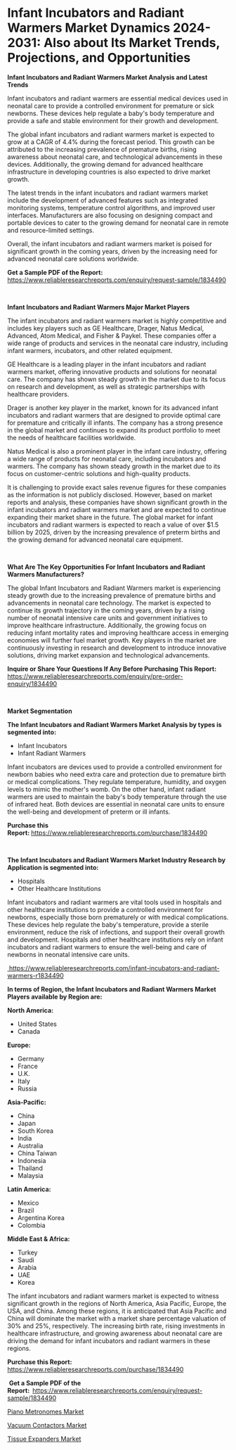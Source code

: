 <p><h1>Infant Incubators and Radiant Warmers Market Dynamics 2024-2031: Also about Its Market Trends, Projections, and Opportunities</h1></p><p><strong>Infant Incubators and Radiant Warmers Market Analysis and Latest Trends</strong></p>
<p><p>Infant incubators and radiant warmers are essential medical devices used in neonatal care to provide a controlled environment for premature or sick newborns. These devices help regulate a baby's body temperature and provide a safe and stable environment for their growth and development.</p><p>The global infant incubators and radiant warmers market is expected to grow at a CAGR of 4.4% during the forecast period. This growth can be attributed to the increasing prevalence of premature births, rising awareness about neonatal care, and technological advancements in these devices. Additionally, the growing demand for advanced healthcare infrastructure in developing countries is also expected to drive market growth.</p><p>The latest trends in the infant incubators and radiant warmers market include the development of advanced features such as integrated monitoring systems, temperature control algorithms, and improved user interfaces. Manufacturers are also focusing on designing compact and portable devices to cater to the growing demand for neonatal care in remote and resource-limited settings.</p><p>Overall, the infant incubators and radiant warmers market is poised for significant growth in the coming years, driven by the increasing need for advanced neonatal care solutions worldwide.</p></p>
<p><strong>Get a Sample PDF of the Report:&nbsp;</strong> <a href="https://www.reliableresearchreports.com/enquiry/request-sample/1834490">https://www.reliableresearchreports.com/enquiry/request-sample/1834490</a></p>
<p>&nbsp;</p>
<p><strong>Infant Incubators and Radiant Warmers Major Market Players</strong></p>
<p><p>The infant incubators and radiant warmers market is highly competitive and includes key players such as GE Healthcare, Drager, Natus Medical, Advanced, Atom Medical, and Fisher & Paykel. These companies offer a wide range of products and services in the neonatal care industry, including infant warmers, incubators, and other related equipment.</p><p>GE Healthcare is a leading player in the infant incubators and radiant warmers market, offering innovative products and solutions for neonatal care. The company has shown steady growth in the market due to its focus on research and development, as well as strategic partnerships with healthcare providers.</p><p>Drager is another key player in the market, known for its advanced infant incubators and radiant warmers that are designed to provide optimal care for premature and critically ill infants. The company has a strong presence in the global market and continues to expand its product portfolio to meet the needs of healthcare facilities worldwide.</p><p>Natus Medical is also a prominent player in the infant care industry, offering a wide range of products for neonatal care, including incubators and warmers. The company has shown steady growth in the market due to its focus on customer-centric solutions and high-quality products.</p><p>It is challenging to provide exact sales revenue figures for these companies as the information is not publicly disclosed. However, based on market reports and analysis, these companies have shown significant growth in the infant incubators and radiant warmers market and are expected to continue expanding their market share in the future. The global market for infant incubators and radiant warmers is expected to reach a value of over $1.5 billion by 2025, driven by the increasing prevalence of preterm births and the growing demand for advanced neonatal care equipment.</p></p>
<p>&nbsp;</p>
<p><strong>What Are The Key Opportunities For Infant Incubators and Radiant Warmers Manufacturers?</strong></p>
<p><p>The global Infant Incubators and Radiant Warmers market is experiencing steady growth due to the increasing prevalence of premature births and advancements in neonatal care technology. The market is expected to continue its growth trajectory in the coming years, driven by a rising number of neonatal intensive care units and government initiatives to improve healthcare infrastructure. Additionally, the growing focus on reducing infant mortality rates and improving healthcare access in emerging economies will further fuel market growth. Key players in the market are continuously investing in research and development to introduce innovative solutions, driving market expansion and technological advancements.</p></p>
<p><strong>Inquire or Share Your Questions If Any Before Purchasing This Report:</strong> <a href="https://www.reliableresearchreports.com/enquiry/pre-order-enquiry/1834490">https://www.reliableresearchreports.com/enquiry/pre-order-enquiry/1834490</a></p>
<p>&nbsp;</p>
<p><strong>Market Segmentation</strong></p>
<p><strong>The Infant Incubators and Radiant Warmers Market Analysis by types is segmented into:</strong></p>
<p><ul><li>Infant Incubators</li><li>Infant Radiant Warmers</li></ul></p>
<p><p>Infant incubators are devices used to provide a controlled environment for newborn babies who need extra care and protection due to premature birth or medical complications. They regulate temperature, humidity, and oxygen levels to mimic the mother's womb. On the other hand, infant radiant warmers are used to maintain the baby's body temperature through the use of infrared heat. Both devices are essential in neonatal care units to ensure the well-being and development of preterm or ill infants.</p></p>
<p><strong>Purchase this Report:&nbsp;</strong><a href="https://www.reliableresearchreports.com/purchase/1834490">https://www.reliableresearchreports.com/purchase/1834490</a></p>
<p>&nbsp;</p>
<p><strong>The Infant Incubators and Radiant Warmers Market Industry Research by Application is segmented into:</strong></p>
<p><ul><li>Hospitals</li><li>Other Healthcare Institutions</li></ul></p>
<p><p>Infant incubators and radiant warmers are vital tools used in hospitals and other healthcare institutions to provide a controlled environment for newborns, especially those born prematurely or with medical complications. These devices help regulate the baby's temperature, provide a sterile environment, reduce the risk of infections, and support their overall growth and development. Hospitals and other healthcare institutions rely on infant incubators and radiant warmers to ensure the well-being and care of newborns in neonatal intensive care units.</p></p>
<p><a href="https://www.reliableresearchreports.com/infant-incubators-and-radiant-warmers-r1834490">&nbsp;https://www.reliableresearchreports.com/infant-incubators-and-radiant-warmers-r1834490</a></p>
<p><strong>In terms of Region, the Infant Incubators and Radiant Warmers Market Players available by Region are:</strong></p>
<p>
    <p> <strong> North America: </strong>
        <ul>
            <li>United States</li>
            <li>Canada</li>
        </ul>
        </p> 
    <p> <strong> Europe: </strong>
        <ul>
            <li>Germany</li>
            <li>France</li>
            <li>U.K.</li>
            <li>Italy</li>
            <li>Russia</li>
        </ul>
        </p> 
    <p> <strong> Asia-Pacific: </strong>
        <ul>
            <li>China</li>
            <li>Japan</li>
            <li>South Korea</li>
            <li>India</li>
            <li>Australia</li>
            <li>China Taiwan</li>
            <li>Indonesia</li>
            <li>Thailand</li>
            <li>Malaysia</li>
        </ul>
        </p> 
    <p> <strong> Latin America: </strong>
        <ul>
            <li>Mexico</li>
            <li>Brazil</li>
            <li>Argentina Korea</li>
            <li>Colombia</li>
        </ul>
        </p> 
    <p> <strong> Middle East & Africa: </strong>
        <ul>
            <li>Turkey</li>
            <li>Saudi</li>
            <li>Arabia</li>
            <li>UAE</li>
            <li>Korea</li>
        </ul>
    </p>
    </p>
<p><p>The infant incubators and radiant warmers market is expected to witness significant growth in the regions of North America, Asia Pacific, Europe, the USA, and China. Among these regions, it is anticipated that Asia Pacific and China will dominate the market with a market share percentage valuation of 30% and 25%, respectively. The increasing birth rate, rising investments in healthcare infrastructure, and growing awareness about neonatal care are driving the demand for infant incubators and radiant warmers in these regions.</p></p>
<p><strong>Purchase this Report: </strong><a href="https://www.reliableresearchreports.com/purchase/1834490">https://www.reliableresearchreports.com/purchase/1834490</a></p>
<p>&nbsp;<strong>Get a Sample PDF of the Report:&nbsp;&nbsp;</strong><a href="https://www.reliableresearchreports.com/enquiry/request-sample/1834490">https://www.reliableresearchreports.com/enquiry/request-sample/1834490</a></p>
<p><strong></strong></p>
<p><p><a href="https://www.linkedin.com/pulse/piano-metronomes-market-analysis-its-cagr-segmentation-global-gw8qe?trackingId=N8cZcp%2FZ56bsrVyUVo3xyg%3D%3D">Piano Metronomes Market</a></p><p><a href="https://www.linkedin.com/pulse/analyzing-vacuum-contactors-market-global-industry-perspective-ksose?trackingId=%2B3Ay%2FyMa89JFBQMsDuv%2Bog%3D%3D">Vacuum Contactors Market</a></p><p><a href="https://www.linkedin.com/pulse/tissue-expanders-market-furnishes-information-share-trends-g0voe?trackingId=rLbnA51h0y1%2BWU97I7v9iw%3D%3D">Tissue Expanders Market</a></p></p>